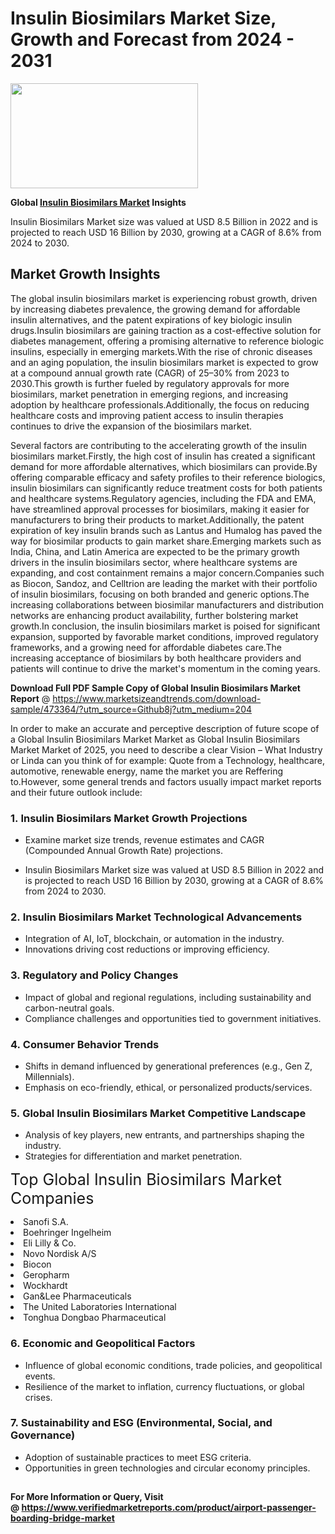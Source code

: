 <H1>Insulin Biosimilars Market Size, Growth and Forecast from 2024 - 2031</H1><img class="aligncenter size-medium wp-image-584254" src="https://thirdeyenews.in/wp-content/uploads/2024/09/Global-Market-Research-300x168.jpeg" alt="" width="300" height="168" /><p><strong>Global&nbsp;<a href="https://www.marketsizeandtrends.com/download-sample/473364/?utm_source=Github8j?utm_medium=204">Insulin Biosimilars Market</a> Insights</strong></p><p>Insulin Biosimilars Market size was valued at USD 8.5 Billion in 2022 and is projected to reach USD 16 Billion by 2030, growing at a CAGR of 8.6% from 2024 to 2030.</p><p><h2>Market Growth Insights</h2> <p>The global insulin biosimilars market is experiencing robust growth, driven by increasing diabetes prevalence, the growing demand for affordable insulin alternatives, and the patent expirations of key biologic insulin drugs.Insulin biosimilars are gaining traction as a cost-effective solution for diabetes management, offering a promising alternative to reference biologic insulins, especially in emerging markets.With the rise of chronic diseases and an aging population, the insulin biosimilars market is expected to grow at a compound annual growth rate (CAGR) of 25–30% from 2023 to 2030.This growth is further fueled by regulatory approvals for more biosimilars, market penetration in emerging regions, and increasing adoption by healthcare professionals.Additionally, the focus on reducing healthcare costs and improving patient access to insulin therapies continues to drive the expansion of the biosimilars market.</p> <p>Several factors are contributing to the accelerating growth of the insulin biosimilars market.Firstly, the high cost of insulin has created a significant demand for more affordable alternatives, which biosimilars can provide.By offering comparable efficacy and safety profiles to their reference biologics, insulin biosimilars can significantly reduce treatment costs for both patients and healthcare systems.Regulatory agencies, including the FDA and EMA, have streamlined approval processes for biosimilars, making it easier for manufacturers to bring their products to market.Additionally, the patent expiration of key insulin brands such as Lantus and Humalog has paved the way for biosimilar products to gain market share.Emerging markets such as India, China, and Latin America are expected to be the primary growth drivers in the insulin biosimilars sector, where healthcare systems are expanding, and cost containment remains a major concern.Companies such as Biocon, Sandoz, and Celltrion are leading the market with their portfolio of insulin biosimilars, focusing on both branded and generic options.The increasing collaborations between biosimilar manufacturers and distribution networks are enhancing product availability, further bolstering market growth.In conclusion, the insulin biosimilars market is poised for significant expansion, supported by favorable market conditions, improved regulatory frameworks, and a growing need for affordable diabetes care.The increasing acceptance of biosimilars by both healthcare providers and patients will continue to drive the market's momentum in the coming years.</p> <p><span class=""><strong>Download Full PDF Sample Copy of Global Insulin Biosimilars Market Report</strong> @ <a href="https://www.marketsizeandtrends.com/download-sample/473364/?utm_source=Github8j?utm_medium=204" target="_blank">https://www.marketsizeandtrends.com/download-sample/473364/?utm_source=Github8j?utm_medium=204</a></span></p><p>In order to make an accurate and perceptive description of future scope of a Global&nbsp;Insulin Biosimilars Market Market as Global&nbsp;Insulin Biosimilars Market Market of 2025, you need to describe a clear Vision &ndash; What Industry or Linda can you think of for example: Quote from a Technology, healthcare, automotive, renewable energy, name the market you are Reffering to.However, some general trends and factors usually impact market reports and their future outlook include:</p><h3>1.&nbsp;<strong>Insulin Biosimilars Market Growth Projections</strong></h3><ul><li>Examine market size trends, revenue estimates and CAGR (Compounded Annual Growth Rate) projections.</li><li><p>Insulin Biosimilars Market size was valued at USD 8.5 Billion in 2022 and is projected to reach USD 16 Billion by 2030, growing at a CAGR of 8.6% from 2024 to 2030.</p></li></ul><h3>2.&nbsp;<strong>Insulin Biosimilars Market Technological Advancements</strong></h3><ul><li>Integration of AI, IoT, blockchain, or automation in the industry.</li><li>Innovations driving cost reductions or improving efficiency.</li></ul><h3>3.&nbsp;<strong>Regulatory and Policy Changes</strong></h3><ul><li>Impact of global and regional regulations, including sustainability and carbon-neutral goals.</li><li>Compliance challenges and opportunities tied to government initiatives.</li></ul><h3>4.&nbsp;<strong>Consumer Behavior Trends</strong></h3><ul><li>Shifts in demand influenced by generational preferences (e.g., Gen Z, Millennials).</li><li>Emphasis on eco-friendly, ethical, or personalized products/services.</li></ul><h3>5.&nbsp;<strong>Global Insulin Biosimilars Market Competitive Landscape</strong></h3><ul><li>Analysis of key players, new entrants, and partnerships shaping the industry.</li><li>Strategies for differentiation and market penetration.</li></ul><p data-pm-slice="1 1 []"><span style="color: inherit; font-family: inherit; font-size: 25px;">Top Global Insulin Biosimilars Market Companies</span></p><div class="" data-test-id=""><p><li>Sanofi S.A.</li><li> Boehringer Ingelheim</li><li> Eli Lilly & Co.</li><li> Novo Nordisk A/S</li><li> Biocon</li><li> Geropharm</li><li> Wockhardt</li><li> Gan&Lee Pharmaceuticals</li><li> The United Laboratories International</li><li> Tonghua Dongbao Pharmaceutical</li></p></div><h3>6.&nbsp;<strong>Economic and Geopolitical Factors</strong></h3><ul><li>Influence of global economic conditions, trade policies, and geopolitical events.</li><li>Resilience of the market to inflation, currency fluctuations, or global crises.</li></ul><h3>7.&nbsp;<strong>Sustainability and ESG (Environmental, Social, and Governance)</strong></h3><ul><li>Adoption of sustainable practices to meet ESG criteria.</li><li>Opportunities in green technologies and circular economy principles.</li></ul><h2><strong style="font-size: 14px;">For More Information or Query, Visit @&nbsp;</strong><a style="background-color: #ffffff; font-size: 14px;" href="https://www.marketsizeandtrends.com/report/insulin-biosimilars-market/" target="_blank">https://www.verifiedmarketreports.com/product/airport-passenger-boarding-bridge-market</a></h2>